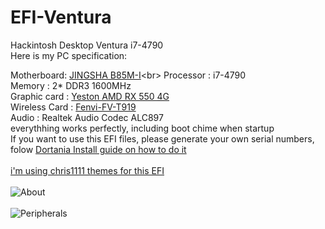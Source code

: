 # EFI-Ventura
Hackintosh Desktop Ventura i7-4790<br>
Here is my PC specification:<br>

Motherboard: [JINGSHA B85M-I](https://www.aliexpress.com/item/1005006895983743.html?)<br>
Processor : i7-4790<br>
Memory : 2* DDR3 1600MHz<br>
Graphic card : [Yeston AMD RX 550 4G](https://yestonstore.com/products/yeston-radeon-rx-550-4gb-gddr5-1183mhz-512processors-pciexpress-3-0-directx12-video-cards-double-slot-dp-hdmi-compatible-dvi-d-graphics-card-of-desktop)<br>
Wireless Card : [Fenvi-FV-T919](https://www.fenvi.com/product_detail_16.html)<br>
Audio : Realtek Audio Codec ALC897<br>
everythhing works perfectly, including boot chime when startup<br>
If you want to use this EFI files, please generate your own serial numbers, folow [Dortania Install guide on how to do it](https://dortania.github.io/OpenCore-Install-Guide/prerequisites.html) <br>
<br>
[i'm using chris1111 themes for this EFI](https://htmlpreview.github.io/?https://github.com/chris1111/My-Simple-OC-Themes/blob/master/My%20Simple%20Theme%20OpenCore.html)<br>
<br>
![About](https://github.com/user-attachments/assets/4fa19a58-f580-47d1-8722-ee97a5411bd8)
<br>
<br>
![Peripherals](https://github.com/user-attachments/assets/dcda22ea-e9fa-410a-a015-cda9ad784a88)
